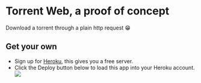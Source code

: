 # Torrent Web, a proof of concept

Download a torrent through a plain http request :grin:

## Get your own
- Sign up for [Heroku](https://dashboard.heroku.com/), this gives you a free server.
- Click the Deploy button below to load this app into your Heroku account.  
[![](https://www.herokucdn.com/deploy/button.png)](https://heroku.com/deploy)
